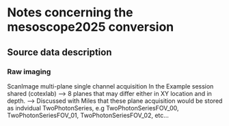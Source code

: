 # Notes concerning the mesoscope2025 conversion
## Source data description
### Raw imaging
ScanImage multi-plane single channel acquisition
In the Example session shared (cotexlab) --> 8 planes that may differ either in XY location and in depth.
--> Discussed with Miles that these plane acquisition would be stored as indvidual TwoPhotonSeries, e.g TwoPhotonSeriesFOV_00, TwoPhotonSeriesFOV_01, TwoPhotonSeriesFOV_02, etc...
